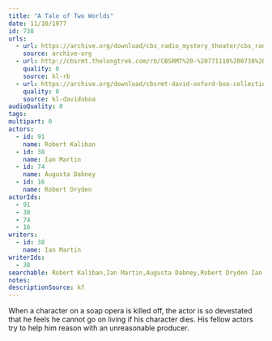 ```yaml
---
title: "A Tale of Two Worlds"
date: 11/10/1977
id: 738
urls: 
  - url: https://archive.org/download/cbs_radio_mystery_theater/cbs_radio_mystery_theater-0701-0750.zip/cbs_radio_mystery_theater-0701-0750%2Fcbsrmt_0738_a_tale_of_two_worlds.mp3
    source: archive-org
  - url: http://cbsrmt.thelongtrek.com/rb/CBSRMT%20-%20771110%200738%20A%20Tale%20of%20Two%20Worlds_WLNH-FM__rb.mp3
    quality: 0
    source: kl-rb
  - url: https://archive.org/download/cbsrmt-david-oxford-boa-collection/CBSRMT-771110-0738-A-Tale-of-Two-Worlds-(128-48)_WBBM-JE-{BoA}.mp3
    quality: 0
    source: kl-davidoboa
audioQuality: 0
tags: 
multipart: 0
actors:  
  - id: 91
    name: Robert Kaliban  
  - id: 38
    name: Ian Martin  
  - id: 74
    name: Augusta Dabney  
  - id: 16
    name: Robert Dryden
actorIds:  
  - 91  
  - 38  
  - 74  
  - 16
writers:  
  - id: 38
    name: Ian Martin
writerIds:  
  - 38
searchable: Robert Kaliban,Ian Martin,Augusta Dabney,Robert Dryden Ian Martin
notes: 
descriptionSource: kf
---
```

When a character on a soap opera is killed off, the actor is so devestated that he feels he cannot go on living if his character dies. His fellow actors try to help him reason with an unreasonable producer.